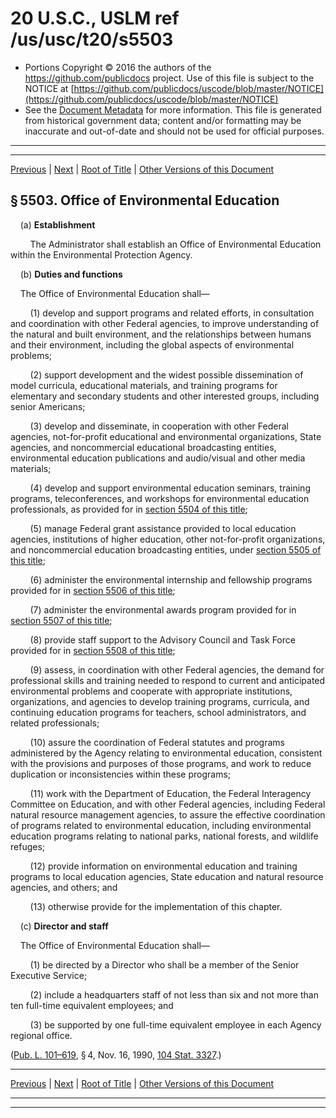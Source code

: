 ---
---

# 20 U.S.C., USLM ref /us/usc/t20/s5503

* Portions Copyright © 2016 the authors of the https://github.com/publicdocs project.
  Use of this file is subject to the NOTICE at [https://github.com/publicdocs/uscode/blob/master/NOTICE](https://github.com/publicdocs/uscode/blob/master/NOTICE)
* See the [Document Metadata](././../../../..//README.md) for more information.
  This file is generated from historical government data; content and/or formatting may be inaccurate and out-of-date and should not be used for official purposes.

----------
----------

[Previous](./../../../..//us/usc/t20/ch65/m__us_usc_t20_s5502.md) | [Next](./../../../..//us/usc/t20/ch65/m__us_usc_t20_s5504.md) | [Root of Title](./../../../../) | [Other Versions of this Document](https://publicdocs.github.io/go/links?ns=uslm&ref=%2Fus%2Fusc%2Ft20%2Fs5503)

## § 5503. Office of Environmental Education

    (a) __Establishment__ 

        The Administrator shall establish an Office of Environmental Education within the Environmental Protection Agency.

    (b) __Duties and functions__ 

    The Office of Environmental Education shall—

        (1) develop and support programs and related efforts, in consultation and coordination with other Federal agencies, to improve understanding of the natural and built environment, and the relationships between humans and their environment, including the global aspects of environmental problems;

        (2) support development and the widest possible dissemination of model curricula, educational materials, and training programs for elementary and secondary students and other interested groups, including senior Americans;

        (3) develop and disseminate, in cooperation with other Federal agencies, not-for-profit educational and environmental organizations, State agencies, and noncommercial educational broadcasting entities, environmental education publications and audio/visual and other media materials;

        (4) develop and support environmental education seminars, training programs, teleconferences, and workshops for environmental education professionals, as provided for in [section 5504 of this title][/us/usc/t20/s5504];

        (5) manage Federal grant assistance provided to local education agencies, institutions of higher education, other not-for-profit organizations, and noncommercial education broadcasting entities, under [section 5505 of this title][/us/usc/t20/s5505];

        (6) administer the environmental internship and fellowship programs provided for in [section 5506 of this title][/us/usc/t20/s5506];

        (7) administer the environmental awards program provided for in [section 5507 of this title][/us/usc/t20/s5507];

        (8) provide staff support to the Advisory Council and Task Force provided for in [section 5508 of this title][/us/usc/t20/s5508];

        (9) assess, in coordination with other Federal agencies, the demand for professional skills and training needed to respond to current and anticipated environmental problems and cooperate with appropriate institutions, organizations, and agencies to develop training programs, curricula, and continuing education programs for teachers, school administrators, and related professionals;

        (10) assure the coordination of Federal statutes and programs administered by the Agency relating to environmental education, consistent with the provisions and purposes of those programs, and work to reduce duplication or inconsistencies within these programs;

        (11) work with the Department of Education, the Federal Interagency Committee on Education, and with other Federal agencies, including Federal natural resource management agencies, to assure the effective coordination of programs related to environmental education, including environmental education programs relating to national parks, national forests, and wildlife refuges;

        (12) provide information on environmental education and training programs to local education agencies, State education and natural resource agencies, and others; and

        (13) otherwise provide for the implementation of this chapter.

    (c) __Director and staff__ 

    The Office of Environmental Education shall—

        (1) be directed by a Director who shall be a member of the Senior Executive Service;

        (2) include a headquarters staff of not less than six and not more than ten full-time equivalent employees; and

        (3) be supported by one full-time equivalent employee in each Agency regional office.

([Pub. L. 101–619][/us/pl/101/619], § 4, Nov. 16, 1990, [104 Stat. 3327][/us/stat/104/3327].)

----------

[Previous](./../../../..//us/usc/t20/ch65/m__us_usc_t20_s5502.md) | [Next](./../../../..//us/usc/t20/ch65/m__us_usc_t20_s5504.md) | [Root of Title](./../../../../) | [Other Versions of this Document](https://publicdocs.github.io/go/links?ns=uslm&ref=%2Fus%2Fusc%2Ft20%2Fs5503)

----------
----------

[/us/usc/t20/s5504]: https://publicdocs.github.io/go/links?ns=uslm&ref=%2Fus%2Fusc%2Ft20%2Fs5504
[/us/usc/t20/s5505]: https://publicdocs.github.io/go/links?ns=uslm&ref=%2Fus%2Fusc%2Ft20%2Fs5505
[/us/usc/t20/s5506]: https://publicdocs.github.io/go/links?ns=uslm&ref=%2Fus%2Fusc%2Ft20%2Fs5506
[/us/usc/t20/s5507]: https://publicdocs.github.io/go/links?ns=uslm&ref=%2Fus%2Fusc%2Ft20%2Fs5507
[/us/usc/t20/s5508]: https://publicdocs.github.io/go/links?ns=uslm&ref=%2Fus%2Fusc%2Ft20%2Fs5508
[/us/pl/101/619]: https://publicdocs.github.io/go/links?ns=uslm&ref=%2Fus%2Fpl%2F101%2F619
[/us/stat/104/3327]: https://publicdocs.github.io/go/links?ns=uslm&ref=%2Fus%2Fstat%2F104%2F3327


